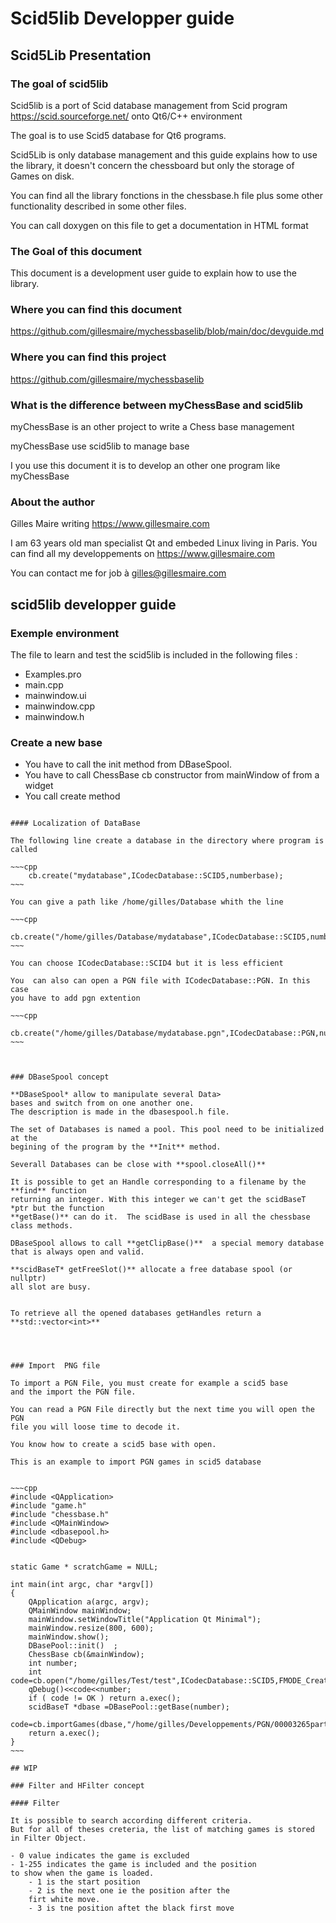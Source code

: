 
# Scid5lib Developper guide


## Scid5Lib Presentation

###  The goal of scid5lib 

Scid5lib is a port of Scid database management from Scid program 
https://scid.sourceforge.net/ onto Qt6/C++ environment

The goal is to use Scid5 database for Qt6 programs. 

Scid5Lib is only database management and this guide explains how 
to use the library, it doesn't concern the chessboard but only the
storage of Games on disk.

You can find all the library fonctions in the  chessbase.h file plus 
some other functionality described in some other files.

You can call doxygen on this file to get a documentation in HTML format

### The Goal of this document

This document is a development user guide to explain how to use the library.

### Where you can find this document 

https://github.com/gillesmaire/mychessbaselib/blob/main/doc/devguide.md


### Where you can find this project 

https://github.com/gillesmaire/mychessbaselib

### What is the difference between myChessBase and scid5lib

myChessBase is an other project to write a Chess base management 

myChessBase use scid5lib to manage base

I you use this document it is to develop an other one program like myChessBase 

### About the author 

Gilles Maire writing https://www.gillesmaire.com

I am 63 years old man specialist Qt and embeded Linux living in Paris. You can
find all my developpements on https://www.gillesmaire.com

You can contact me for job à gilles@gillesmaire.com

## scid5lib developper guide 

### Exemple environment

The file to learn and test the scid5lib is included in the
following files : 

- Examples.pro 
- main.cpp 
- mainwindow.ui
- mainwindow.cpp
- mainwindow.h

### Create a new base

- You have to call the init method from  DBaseSpool. 
- You have to call ChessBase cb constructor from  mainWindow of from a widget
- You call create method 
 


~~~~

#### Localization of DataBase 

The following line create a database in the directory where program is called

~~~cpp
    cb.create("mydatabase",ICodecDatabase::SCID5,numberbase);
~~~

You can give a path like /home/gilles/Database whith the line 

~~~cpp
    cb.create("/home/gilles/Database/mydatabase",ICodecDatabase::SCID5,numberbase);
~~~

You can choose ICodecDatabase::SCID4 but it is less efficient

You  can also can open a PGN file with ICodecDatabase::PGN. In this case
you have to add pgn extention 

~~~cpp
    cb.create("/home/gilles/Database/mydatabase.pgn",ICodecDatabase::PGN,numberbase);
~~~



### DBaseSpool concept 

**DBaseSpool* allow to manipulate several Data>
bases and switch from on one another one.
The description is made in the dbasespool.h file.

The set of Databases is named a pool. This pool need to be initialized at the 
begining of the program by the **Init** method.

Severall Databases can be close with **spool.closeAll()**

It is possible to get an Handle corresponding to a filename by the **find** function
returning an integer. With this integer we can't get the scidBaseT *ptr but the function
**getBase()** can do it.  The scidBase is used in all the chessbase class methods. 

DBaseSpool allows to call **getClipBase()**  a special memory database that is always open and valid.

**scidBaseT* getFreeSlot()** allocate a free database spool (or nullptr) 
all slot are busy.


To retrieve all the opened databases getHandles return a **std::vector<int>**




### Import  PNG file 

To import a PGN File, you must create for example a scid5 base 
and the import the PGN file. 

You can read a PGN File directly but the next time you will open the PGN 
file you will loose time to decode it. 

You know how to create a scid5 base with open.

This is an example to import PGN games in scid5 database 


~~~cpp
#include <QApplication>
#include "game.h"
#include "chessbase.h"
#include <QMainWindow>
#include <dbasepool.h>
#include <QDebug>


static Game * scratchGame = NULL;   

int main(int argc, char *argv[])
{
    QApplication a(argc, argv);
    QMainWindow mainWindow; 
    mainWindow.setWindowTitle("Application Qt Minimal");
    mainWindow.resize(800, 600); 
    mainWindow.show();
    DBasePool::init()  ;
    ChessBase cb(&mainWindow);
    int number;
    int code=cb.open("/home/gilles/Test/test",ICodecDatabase::SCID5,FMODE_Create,number);
    qDebug()<<code<<number;
    if ( code != OK ) return a.exec();
    scidBaseT *dbase =DBasePool::getBase(number);
    code=cb.importGames(dbase,"/home/gilles/Developpements/PGN/00003265parties.pgn",number);
    return a.exec();
}
~~~

## WIP

### Filter and HFilter concept 

#### Filter 

It is possible to search according different criteria.
But for all of theses creteria, the list of matching games is stored in Filter Object.

- 0 value indicates the game is excluded
- 1-255 indicates the game is included and the position 
to show when the game is loaded. 
	- 1 is the start position
	- 2 is the next one ie the position after the 
	firt white move. 
	- 3 is tne position aftet the black first move
	
	

